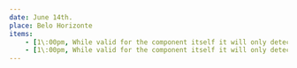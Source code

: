 ```yaml
---
date: June 14th.
place: Belo Horizonte
items: 
    - [1\:00pm, While valid for the component itself it will only detect scrolling inside the component. If you want to detect the whole page scroll you need to use window.addEventListener. See other answers]
    - [1\:00pm, While valid for the component itself it will only detect scrolling inside the component. If you want to detect the whole page scroll you need to use window.addEventListener. See other answers]
---
```


